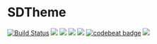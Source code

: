 # SDTheme

[![Build Status](https://travis-ci.org/SlashDevelopers/SDTheme.svg?branch=master)](https://travis-ci.org/SlashDevelopers/SDTheme)
![](https://img.shields.io/cocoapods/v/SDTheme.svg?style=flat)
![](https://img.shields.io/cocoapods/p/SDTheme.svg?style=flat)
![](https://img.shields.io/cocoapods/l/SDTheme.svg?style=flat)
![](https://img.shields.io/badge/language-ObjectiveC-orange.svg)
[![codebeat badge](https://codebeat.co/badges/52bf47a7-3438-4a1a-bc0a-99f713b0ed59)](https://codebeat.co/projects/github-com-slashdevelopers-sdtheme-master)
![](https://img.shields.io/cocoapods/dt/SDTheme.svg)


